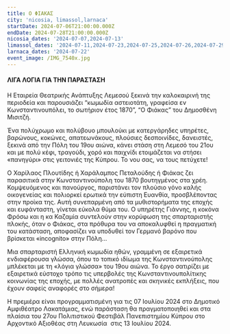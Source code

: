 ```yaml
---
title: Ο ΦΙΑΚΑΣ
city: 'nicosia, limassol,larnaca'
startDate: 2024-07-06T21:00:00.000Z
endDate: 2024-07-28T21:00:00.000Z
nicosia_dates: '2024-07-07,2024-07-13'
limassol_dates: '2024-07-11,2024-07-23,2024-07-25,2024-07-26,2024-07-29'
larnaca_dates: '2024-07-22'
event_image: /IMG_7540x.jpg
---
```


#### ΛΙΓΑ ΛΟΓΙΑ ΓΙΑ ΤΗΝ ΠΑΡΑΣΤΑΣΗ

Η Εταιρεία Θεατρικής Ανάπτυξης Λεμεσού ξεκινά την καλοκαιρινή της περιοδεία και παρουσιάζει “κωμωδία αστειοτάτη, γραφείσα εν Κωνσταντινουπόλει, το σωτήριον έτος 1870”, “Ο Φιάκας” του Δημοσθένη Μισιτζή.

Ένα πολύχρωμο και πολύβουο μπουλούκι με κατεργάρηδες υπηρέτες, βαρώνους, κοκώνες, απατεωνάκους, πλούσιες δεσποινίδες, δανειστές, ξεκινά από την Πόλη του 19ου αιώνα, κάνει στάση στη Λεμεσό του 21ου και με πολύ κέφι, τραγούδι, χορό και παιχνίδι ετοιμάζεται να στήσει «πανηγύρι» στις γειτονιές της Κύπρου. Το νου σας, να τους πετύχετε!

Ο Χαρίλαος Πλουτίδης ή Χαράλαμπος Πεταλούδης ή Φιάκας ζει παρασιτικά στην Κωνσταντινούπολη του 1870 βουτηγμένος στα χρέη. Κομψευόμενος και πανούργος, παριστάνει τον πλούσιο γόνο καλής οικογενείας και πολιορκεί ερωτικά την εύπιστη Ευανθία, προσβλέποντας στην προίκα της. Αυτή συνεπαρμένη από τα μυθιστορήματα της εποχής και ευφάνταστη, γίνεται εύκολα θύμα του. Ο υπηρέτης Γιάννης, η κοκόνα Φρόσω και η κα Καζαμία συντελούν στην κορύφωση της σπαρταριστής πλοκής, όταν ο Φιάκας, στα πρόθυρα του να αποκαλυφθεί η πραγματική του κατάσταση, αποφασίζει να υποδυθεί τον Γερμανό βαρόνο που βρίσκεται «incognito» στην Πόλη…

Μια σπαρταριστή Ελληνική κωμωδία ηθών, γραμμένη σε εξαιρετικά ενδιαφέρουσα γλώσσα, όπου το τοπικό ιδίωμα της Κωνσταντινούπολης μπλέκεται με τη «λόγια γλώσσα» του 19ου αιώνα. Το έργο σατιρίζει με εξαιρετικά εύστοχο τρόπο τις υπερβολές της Κωνσταντινουπολίτικης κοινωνίας της εποχής, με πολλές ανατροπές και σκηνικές εκπλήξεις, που έχουν σαφείς αναφορές στο σήμερα!

Η πρεμιέρα είναι προγραμματισμένη για τις 07 Ιουλίου 2024 στο Δημοτικό Αμφιθέατρο Λακατάμιας, ενώ παράσταση θα πραγματοποιηθεί και στα πλαίσια του 27ου Πολιτιστικού Φεστιβάλ Πανεπιστημίου Κύπρου στο Αρχοντικό Αξιοθέας στη Λευκωσία  στις 13 Ιουλίου 2024.
